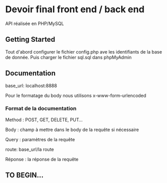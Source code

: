 # Devoir final front end / back end

API réalisée en PHP/MySQL 

## Getting Started

Tout d'abord configurer le fichier config.php ave les identifiants de la base de donnée.
Puis charger le fichier sql.sql dans phpMyAdmin

## Documentation

base_url: localhost:8888

Pour le formatage du body nous utilisons x-www-form-urlencoded

### Format de la documentation

Method : POST, GET, DELETE, PUT…

Body : champ à mettre dans le body de la requête si nécessaire

Query : paramètres de la requête

route: base_url/la route

Réponse : la réponse de la requête

## TO BEGIN...